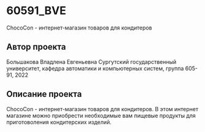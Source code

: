 # 60591_BVE
ChocoCon - интернет-магазин товаров для кондитеров
## Автор проекта
Большакова Владлена Евгеньевна
Сургутский государственный университет, кафедра автоматики и компьютерных систем, группа 605-91, 2022
## Описание проекта
ChocoCon - интернет-магазин товаров для кондитеров. В этом интернет магазине можно приобрести необходимые вам пищевые продукты для приготоволения кондитерских изделий.
